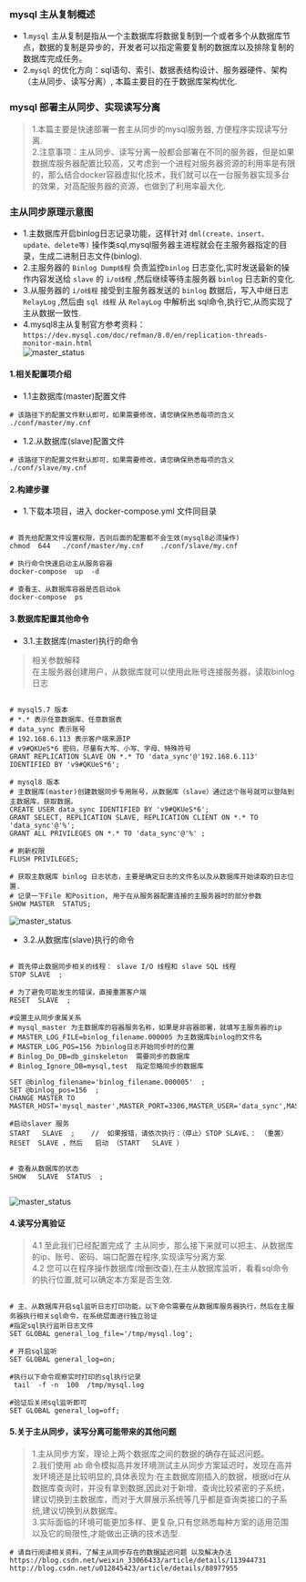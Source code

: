 ### mysql 主从复制概述
- 1.`mysql`  主从复制是指从一个主数据库将数据复制到一个或者多个从数据库节点，数据的复制是异步的，开发者可以指定需要复制的数据库以及排除复制的数据库完成任务。
- 2.`mysql` 的优化方向：sql语句、索引、数据表结构设计、服务器硬件、架构（主从同步、读写分离）, 本篇主要目的在于数据库架构优化.


###  mysql 部署主从同步、实现读写分离
> 1.本篇主要是快速部署一套主从同步的mysql服务器, 方便程序实现读写分离.    
> 2.注意事项：主从同步、读写分离一般都会部署在不同的服务器，但是如果数据库服务器配置比较高，又考虑到一个进程对服务器资源的利用率是有限的，那么结合docker容器虚拟化技术，我们就可以在一台服务器实现多台的效果，对高配服务器的资源，也做到了利用率最大化.

### 主从同步原理示意图
- 1.主数据库开启binlog日志记录功能，这样针对 `dml(create、insert、update、delete等)` 操作类sql,mysql服务器主进程就会在主服务器指定的目录，生成二进制日志文件(binlog).
- 2.主服务器的 `Binlog Dump线程` 负责监控`binlog` 日志变化,实时发送最新的操作内容发送给 `slave` 的 `i/o线程` ,然后继续等待主服务器 `binlog` 日志新的变化.
- 3.从服务器的 `i/o线程` 接受到主服务器发送的 `binlog` 数据后，写入中继日志 `RelayLog` ,然后由 `sql 线程` 从 `RelayLog` 中解析出 sql命令,执行它,从而实现了主从数据一致性.
- 4.mysql8主从复制官方参考资料：`https://dev.mysql.com/doc/refman/8.0/en/replication-threads-monitor-main.html`  
  ![master_status](https://www.ginskeleton.com/images/master-to-slave.png)

####  1.相关配置项介绍
- 1.1主数据库(master)配置文件
```code  
# 该路径下的配置文件默认即可，如果需要修改，请您确保熟悉每项的含义
./conf/master/my.cnf

```

- 1.2.从数据库(slave)配置文件
```code  
# 该路径下的配置文件默认即可，如果需要修改，请您确保熟悉每项的含义
./conf/slave/my.cnf

```

####  2.构建步骤
- 1.下载本项目，进入 docker-compose.yml 文件同目录
```code   

# 首先给配置文件设置权限，否则后面的配置都不会生效(mysql8必须操作)
chmod  644   ./conf/master/my.cnf    ./conf/slave/my.cnf

# 执行命令快速启动主从服务容器
docker-compose  up  -d

# 查看主、从数据库容器是否启动ok
docker-compose  ps

```

#### 3.数据库配置其他命令
- 3.1.主数据库(master)执行的命令
> 相关参数解释  
> 在主服务器创建用户，从数据库就可以使用此账号连接服务器，读取binlog日志

```code   

# mysql5.7 版本
# *.* 表示任意数据库、任意数据表  
# data_sync 表示账号  
# 192.168.6.113 表示客户端来源IP  
# v9#QKUeS*6 密码，尽量有大写、小写、字母、特殊符号  
GRANT REPLICATION SLAVE ON *.* TO 'data_sync'@'192.168.6.113' IDENTIFIED BY 'v9#QKUeS*6';

# mysql8 版本
# 主数据库(master)创建数据同步专用账号，从数据库（slave）通过这个账号就可以登陆到主数据库，获取数据。
CREATE USER data_sync IDENTIFIED BY 'v9#QKUeS*6';
GRANT SELECT, REPLICATION SLAVE, REPLICATION CLIENT ON *.* TO 'data_sync'@'%';
GRANT ALL PRIVILEGES ON *.* TO 'data_sync'@'%' ;

# 刷新权限
FLUSH PRIVILEGES;

# 获取主数据库 binlog 日志状态，主要是确定日志的文件名以及从数据库开始读取的日志位置. 
# 记录一下File 和Position, 用于在从服务器配置连接的主服务器时的部分参数
SHOW MASTER  STATUS; 

```
![master_status](https://www.ginskeleton.com/images/master_status.jpg)

- 3.2.从数据库(slave)执行的命令
```code   

# 首先停止数据同步相关的线程： slave I/O 线程和 slave SQL 线程
STOP SLAVE  ;

# 为了避免可能发生的错误，直接重置客户端
RESET  SLAVE  ;

#设置主从同步隶属关系
# mysql_master 为主数据库的容器服务名称，如果是非容器部署，就填写主服务器的ip
# MASTER_LOG_FILE=binlog_filename.000005 为主数据库binlog的文件名
# MASTER_LOG_POS=156 为binlog日志开始同步时的位置
# Binlog_Do_DB=db_ginskeleton  需要同步的数据库
# Binlog_Ignore_DB=mysql,test  指定忽略同步的数据库

SET @binlog_filename='binlog_filename.000005'  ;
SET @binlog_pos=156  ;
CHANGE MASTER TO MASTER_HOST='mysql_master',MASTER_PORT=3306,MASTER_USER='data_sync',MASTER_PASSWORD='v9#QKUeS*6',MASTER_LOG_FILE=@binlog_filename,MASTER_LOG_POS=@binlog_pos;

#启动slaver 服务
START   SLAVE  ;    //  如果报错，请依次执行：（停止）STOP SLAVE、： （重置）RESET  SLAVE ，然后   启动 （START   SLAVE ）


# 查看从数据库的状态
SHOW   SLAVE  STATUS  ;


```
![master_status](https://www.ginskeleton.com/images/slave_status.png)


#### 4.读写分离验证
> 4.1 至此我们已经配置完成了 主从同步，那么接下来就可以把主、从数据库的ip、账号、密码、端口配置在程序,实现读写分离方案.  
> 4.2 您可以在程序操作数据库(增删改查),在主从数据库监听，看看sql命令的执行位置,就可以确定本方案是否生效.
```code  

# 主、从数据库开启sql监听日志打印功能，以下命令需要在从数据库服务器执行，然后在主服务器执行相关sql命令，在系统层面进行独立验证
#指定sql执行监听日志文件
SET GLOBAL general_log_file='/tmp/mysql.log';

# 开启sql监听
SET GLOBAL general_log=on;

#执行以下命令观察实时打印的sql执行记录
 tail  -f -n  100  /tmp/mysql.log 

#验证后关闭sql监听即可
SET GLOBAL general_log=off;

```

#### 5.关于主从同步，读写分离可能带来的其他问题
> 1.主从同步方案，理论上两个数据库之间的数据的确存在延迟问题。   
> 2.我们使用 ab 命令模拟高并发环境测试主从同步方案延迟时，发现在高并发环境还是比较明显的,具体表现为:在主数据库刚插入的数据，根据id在从数据库查询时，并没有拿到数据,因此对于新增、查询比较紧密的子系统，建议切换到主数据库，而对于大屏展示系统等几乎都是查询类接口的子系统,建议切换到从数据库。   
> 3.实际面临的环境可能更加多样、更复杂,只有您熟悉每种方案的适用范围以及它的局限性,才能做出正确的技术选型.
```code 
# 请自行阅读相关资料，了解主从同步存在的数据延迟问题 以及解决办法 
https://blog.csdn.net/weixin_33066433/article/details/113944731
http://blog.csdn.net/u012845423/article/details/88977955

```
